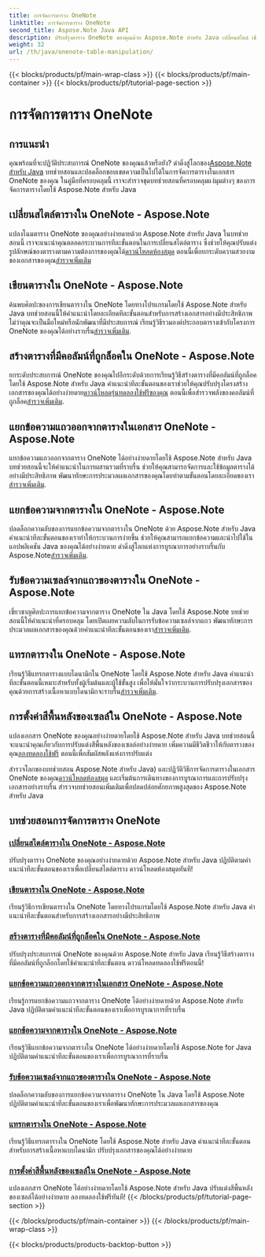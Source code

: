 ```yaml
---
title: การจัดการตาราง OneNote
linktitle: การจัดการตาราง OneNote
second_title: Aspose.Note Java API
description: ปรับปรุงตาราง OneNote ของคุณด้วย Aspose.Note สำหรับ Java เปลี่ยนสไตล์ เขียนตาราง แยกข้อความได้อย่างลงตัว ดาวน์โหลดไลบรารีเพื่อการสร้างเอกสารที่ราบรื่น
weight: 32
url: /th/java/onenote-table-manipulation/
---
```


{{< blocks/products/pf/main-wrap-class >}}
{{< blocks/products/pf/main-container >}}
{{< blocks/products/pf/tutorial-page-section >}}

# การจัดการตาราง OneNote



## การแนะนำ

 คุณพร้อมที่จะปฏิวัติประสบการณ์ OneNote ของคุณแล้วหรือยัง? ดำดิ่งสู่โลกของ[Aspose.Note สำหรับ Java](https://www.aspose.com/products/note/java) บทช่วยสอนและปลดล็อกขอบเขตความเป็นไปได้ในการจัดการตารางในเอกสาร OneNote ของคุณ ในคู่มือที่ครอบคลุมนี้ เราจะสำรวจชุดบทช่วยสอนที่ครอบคลุมแง่มุมต่างๆ ของการจัดการตารางโดยใช้ Aspose.Note สำหรับ Java

## เปลี่ยนสไตล์ตารางใน OneNote - Aspose.Note
 แปลงโฉมตาราง OneNote ของคุณอย่างง่ายดายด้วย Aspose.Note สำหรับ Java ในบทช่วยสอนนี้ เราจะแนะนำคุณตลอดกระบวนการทีละขั้นตอนในการเปลี่ยนสไตล์ตาราง ซึ่งช่วยให้คุณปรับแต่งรูปลักษณ์ของตารางตามความต้องการของคุณได้[ดาวน์โหลดห้องสมุด](https://releases.aspose.com/downloads/note/java) ตอนนี้เพื่อยกระดับความสวยงามของเอกสารของคุณ[สำรวจเพิ่มเติม](./change-table-style/)

## เขียนตารางใน OneNote - Aspose.Note
ค้นพบศิลปะของการเขียนตารางใน OneNote โดยทางโปรแกรมโดยใช้ Aspose.Note สำหรับ Java บทช่วยสอนนี้ให้คำแนะนำโดยละเอียดทีละขั้นตอนสำหรับการสร้างเอกสารอย่างมีประสิทธิภาพ ไม่ว่าคุณจะเป็นมือใหม่หรือนักพัฒนาที่มีประสบการณ์ เรียนรู้วิธีรวมองค์ประกอบตารางเข้ากับโครงการ OneNote ของคุณได้อย่างราบรื่น[สำรวจเพิ่มเติม](./compose-table/).

## สร้างตารางที่มีคอลัมน์ที่ถูกล็อคใน OneNote - Aspose.Note
 ยกระดับประสบการณ์ OneNote ของคุณไปอีกระดับด้วยการเรียนรู้วิธีสร้างตารางที่มีคอลัมน์ที่ถูกล็อคโดยใช้ Aspose.Note สำหรับ Java คำแนะนำทีละขั้นตอนของเราช่วยให้คุณปรับปรุงโครงสร้างเอกสารของคุณได้อย่างง่ายดาย[ดาวน์โหลดรุ่นทดลองใช้ฟรีของคุณ](https://www.aspose.com/downloads/note/java) ตอนนี้เพื่อสำรวจพลังของคอลัมน์ที่ถูกล็อค[สำรวจเพิ่มเติม](./create-table-with-locked-columns/).

## แยกข้อความแถวออกจากตารางในเอกสาร OneNote - Aspose.Note
แยกข้อความแถวออกจากตาราง OneNote ได้อย่างง่ายดายโดยใช้ Aspose.Note สำหรับ Java บทช่วยสอนนี้จะให้คำแนะนำในการผสานรวมที่ราบรื่น ช่วยให้คุณสามารถจัดการและใช้ข้อมูลตารางได้อย่างมีประสิทธิภาพ พัฒนาทักษะการประมวลผลเอกสารของคุณโดยทำตามขั้นตอนโดยละเอียดของเรา[สำรวจเพิ่มเติม](./extract-row-text-from-table/).

## แยกข้อความจากตารางใน OneNote - Aspose.Note
 ปลดล็อกความลับของการแยกข้อความจากตารางใน OneNote ด้วย Aspose.Note สำหรับ Java คำแนะนำทีละขั้นตอนของเราทำให้กระบวนการง่ายขึ้น ช่วยให้คุณสามารถแยกข้อความและนำไปใช้ในแอปพลิเคชัน Java ของคุณได้อย่างง่ายดาย ดำดิ่งสู่โลกแห่งการบูรณาการอย่างราบรื่นกับ Aspose.Note[สำรวจเพิ่มเติม](./extract-text-from-table/).

## รับข้อความเซลล์จากแถวของตารางใน OneNote - Aspose.Note
 เชี่ยวชาญศิลปะการแยกข้อความจากตาราง OneNote ใน Java โดยใช้ Aspose.Note บทช่วยสอนนี้ให้คำแนะนำที่ครอบคลุม โดยเปิดเผยความลับในการรับข้อความเซลล์จากแถว พัฒนาทักษะการประมวลผลเอกสารของคุณด้วยคำแนะนำทีละขั้นตอนของเรา[สำรวจเพิ่มเติม](./get-cell-text-from-row/).

## แทรกตารางใน OneNote - Aspose.Note
เรียนรู้วิธีแทรกตารางแบบไดนามิกใน OneNote โดยใช้ Aspose.Note สำหรับ Java คำแนะนำทีละขั้นตอนนี้เหมาะสำหรับทั้งผู้เริ่มต้นและผู้ใช้ขั้นสูง เพื่อให้มั่นใจว่ากระบวนการปรับปรุงเอกสารของคุณด้วยการสร้างเนื้อหาแบบไดนามิกจะราบรื่น[สำรวจเพิ่มเติม](./insert-table/).

## การตั้งค่าสีพื้นหลังของเซลล์ใน OneNote - Aspose.Note
 แปลงเอกสาร OneNote ของคุณอย่างง่ายดายโดยใช้ Aspose.Note สำหรับ Java บทช่วยสอนนี้จะแนะนำคุณเกี่ยวกับการปรับแต่งสีพื้นหลังของเซลล์อย่างง่ายดาย เพิ่มความมีชีวิตชีวาให้กับตารางของคุณ[ลองทดลองใช้ฟรี](https://www.aspose.com/downloads/note/java) ตอนนี้เพื่อสัมผัสพลังแห่งการปรับแต่ง

 สำรวจโลกของบทช่วยสอน Aspose.Note สำหรับ Java) และปฏิวัติวิธีการจัดการตารางในเอกสาร OneNote ของคุณ[ดาวน์โหลดห้องสมุด](https://releases.aspose.com/downloads/note/java) และเริ่มต้นการเดินทางของการบูรณาการและการปรับปรุงเอกสารอย่างราบรื่น สำรวจบทช่วยสอนเพิ่มเติมเพื่อปลดปล่อยศักยภาพสูงสุดของ Aspose.Note สำหรับ Java
## บทช่วยสอนการจัดการตาราง OneNote
### [เปลี่ยนสไตล์ตารางใน OneNote - Aspose.Note](./change-table-style/)
ปรับปรุงตาราง OneNote ของคุณอย่างง่ายดายด้วย Aspose.Note สำหรับ Java ปฏิบัติตามคำแนะนำทีละขั้นตอนของเราเพื่อเปลี่ยนสไตล์ตาราง ดาวน์โหลดห้องสมุดทันที!
### [เขียนตารางใน OneNote - Aspose.Note](./compose-table/)
เรียนรู้วิธีการเขียนตารางใน OneNote โดยทางโปรแกรมโดยใช้ Aspose.Note สำหรับ Java คำแนะนำทีละขั้นตอนสำหรับการสร้างเอกสารอย่างมีประสิทธิภาพ
### [สร้างตารางที่มีคอลัมน์ที่ถูกล็อคใน OneNote - Aspose.Note](./create-table-with-locked-columns/)
ปรับปรุงประสบการณ์ OneNote ของคุณด้วย Aspose.Note สำหรับ Java เรียนรู้วิธีสร้างตารางที่มีคอลัมน์ที่ถูกล็อกโดยใช้คำแนะนำทีละขั้นตอน ดาวน์โหลดทดลองใช้ฟรีตอนนี้!
### [แยกข้อความแถวออกจากตารางในเอกสาร OneNote - Aspose.Note](./extract-row-text-from-table/)
เรียนรู้การแยกข้อความแถวจากตาราง OneNote ได้อย่างง่ายดายด้วย Aspose.Note สำหรับ Java ปฏิบัติตามคำแนะนำทีละขั้นตอนของเราเพื่อการบูรณาการที่ราบรื่น
### [แยกข้อความจากตารางใน OneNote - Aspose.Note](./extract-text-from-table/)
เรียนรู้วิธีแยกข้อความจากตารางใน OneNote ได้อย่างง่ายดายโดยใช้ Aspose.Note for Java ปฏิบัติตามคำแนะนำทีละขั้นตอนของเราเพื่อการบูรณาการที่ราบรื่น
### [รับข้อความเซลล์จากแถวของตารางใน OneNote - Aspose.Note](./get-cell-text-from-row/)
ปลดล็อกความลับของการแยกข้อความจากตาราง OneNote ใน Java โดยใช้ Aspose.Note ปฏิบัติตามคำแนะนำทีละขั้นตอนของเราเพื่อพัฒนาทักษะการประมวลผลเอกสารของคุณ
### [แทรกตารางใน OneNote - Aspose.Note](./insert-table/)
เรียนรู้วิธีแทรกตารางใน OneNote โดยใช้ Aspose.Note สำหรับ Java คำแนะนำทีละขั้นตอนสำหรับการสร้างเนื้อหาแบบไดนามิก ปรับปรุงเอกสารของคุณได้อย่างง่ายดาย
### [การตั้งค่าสีพื้นหลังของเซลล์ใน OneNote - Aspose.Note](./setting-cell-background-color/)
แปลงเอกสาร OneNote ได้อย่างง่ายดายโดยใช้ Aspose.Note สำหรับ Java ปรับแต่งสีพื้นหลังของเซลล์ได้อย่างง่ายดาย ลองทดลองใช้ฟรีทันที!
{{< /blocks/products/pf/tutorial-page-section >}}

{{< /blocks/products/pf/main-container >}}
{{< /blocks/products/pf/main-wrap-class >}}

{{< blocks/products/products-backtop-button >}}
